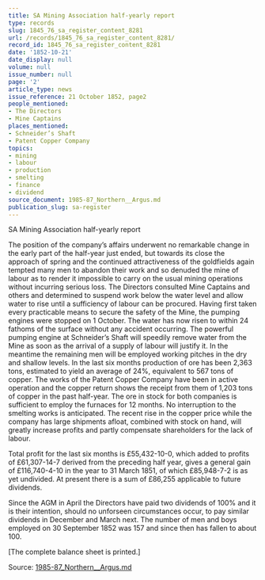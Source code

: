 ```yaml
---
title: SA Mining Association half-yearly report
type: records
slug: 1845_76_sa_register_content_8281
url: /records/1845_76_sa_register_content_8281/
record_id: 1845_76_sa_register_content_8281
date: '1852-10-21'
date_display: null
volume: null
issue_number: null
page: '2'
article_type: news
issue_reference: 21 October 1852, page2
people_mentioned:
- The Directors
- Mine Captains
places_mentioned:
- Schneider’s Shaft
- Patent Copper Company
topics:
- mining
- labour
- production
- smelting
- finance
- dividend
source_document: 1985-87_Northern__Argus.md
publication_slug: sa-register
---
```


SA Mining Association half-yearly report

The position of the company’s affairs underwent no remarkable change in the early part of the half-year just ended, but towards its close the approach of spring and the continued attractiveness of the goldfields again tempted many men to abandon their work and so denuded the mine of labour as to render it impossible to carry on the usual mining operations without incurring serious loss.  The Directors consulted Mine Captains and others and determined to suspend work below the water level and allow water to rise until a sufficiency of labour can be procured.  Having first taken every practicable means to secure the safety of the Mine, the pumping engines were stopped on 1 October.  The water has now risen to within 24 fathoms of the surface without any accident occurring.  The powerful pumping engine at Schneider’s Shaft will speedily remove water from the Mine as soon as the arrival of a supply of labour will justify it.  In the meantime the remaining men will be employed working pitches in the dry and shallow levels.  In the last six months production of ore has been 2,363 tons, estimated to yield an average of 24%, equivalent to 567 tons of copper.  The works of the Patent Copper Company have been in active operation and the copper return shows the receipt from them of 1,203 tons of copper in the past half-year.  The ore in stock for both companies is sufficient to employ the furnaces for 12 months.  No interruption to the smelting works is anticipated.  The recent rise in the copper price while the company has large shipments afloat, combined with stock on hand, will greatly increase profits and partly compensate shareholders for the lack of labour.

Total profit for the last six months is £55,432-10-0, which added to profits of £61,307-14-7 derived from the preceding half year, gives a general gain of £116,740-4-10 in the year to 31 March 1851, of which £85,948-7-2 is as yet undivided.  At present there is a sum of £86,255 applicable to future dividends.

Since the AGM in April the Directors have paid two dividends of 100% and it is their intention, should no unforseen circumstances occur, to pay similar dividends in December and March next.  The number of men and boys employed on 30 September 1852 was 157 and since then has fallen to about 100.

[The complete balance sheet is printed.]

Source: [1985-87_Northern__Argus.md](/downloads/markdown/1985-87_Northern__Argus.md)
